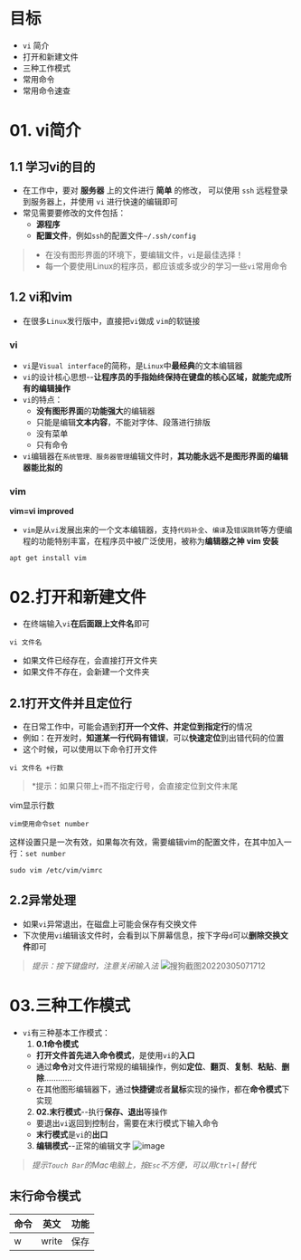 # 目标
- `vi` 简介
- 打开和新建文件
- 三种工作模式
- 常用命令
- 常用命令速查

# 01. vi简介
## 1.1 学习vi的目的
- 在工作中，要对 **服务器** 上的文件进行 **简单** 的修改， 可以使用 `ssh` 远程登录到服务器上，并使用 `vi` 进行快速的编辑即可
- 常见需要要修改的文件包括：
  - **源程序**
  - **配置文件**，例如`ssh`的配置文件`~/.ssh/config`
> - 在没有图形界面的环境下，要编辑文件，`vi`是最佳选择！
> - 每一个要使用Linux的程序员，都应该或多或少的学习一些`vi`常用命令 
## 1.2 vi和vim
- 在很多`Linux`发行版中，直接把`vi`做成 `vim`的软链接
### vi
- `vi`是`Visual interface`的简称，是`Linux`中**最经典**的文本编辑器
- `vi`的设计核心思想--**让程序员的手指始终保持在键盘的核心区域，就能完成所有的编辑操作**
- `vi`的特点：
  - **没有图形界面**的**功能强大**的编辑器
  - 只能是编辑**文本内容**，不能对字体、段落进行排版
  - 没有菜单
  - 只有命令
- `vi`编辑器在`系统管理、服务器管理`编辑文件时，**其功能永远不是图形界面的编辑器能比拟的**
### vim
**vim=vi improved**
- `vim`是从`vi`发展出来的一个文本编辑器，支持`代码补全`、`编译`及`错误跳转`等方便编程的功能特别丰富，在程序员中被广泛使用，被称为**编辑器之神**
**vim 安装**
```
apt get install vim
```
# 02.打开和新建文件
- 在终端输入`vi`**在后面跟上文件名**即可
```
vi 文件名
```
- 如果文件已经存在，会直接打开文件夹
- 如果文件不存在，会新建一个文件夹
## 2.1打开文件并且定位行
- 在日常工作中，可能会遇到**打开一个文件、并定位到指定行**的情况
- 例如：在开发时，**知道某一行代码有错误**，可以**快速定位**到出错代码的位置
- 这个时候，可以使用以下命令打开文件
```
vi 文件名 +行数
```
> *提示：如果只带上`+`而不指定行号，会直接定位到文件末尾

vim显示行数
```
vim使用命令set number
```
这样设置只是一次有效，如果每次有效，需要编辑vim的配置文件，在其中加入一行：`set number`
```
sudo vim /etc/vim/vimrc
```
## 2.2异常处理
- 如果`vi`异常退出，在磁盘上可能会保存有交换文件
- 下次使用`vi`编辑该文件时，会看到以下屏幕信息，按下字母`d`可以**删除交换文件**即可
> *提示：按下键盘时，注意关闭输入法*
![搜狗截图20220305071712](https://user-images.githubusercontent.com/12490550/156854821-87072c30-5c72-4a19-8100-f4cdafd0572a.png)
# 03.三种工作模式
- `vi`有三种基本工作模式：
  1. **0.1命令模式**
    - **打开文件首先进入命令模式**，是使用`vi`的**入口**
    - 通过**命令**对文件进行常规的编辑操作，例如**定位**、**翻页**、**复制**、**粘贴**、**删除**…………
    - 在其他图形编辑器下，通过**快捷键**或者**鼠标**实现的操作，都在**命令模式**下实现
  2. **02.末行模式**--执行**保存、退出**等操作
    - 要退出`vi`返回到控制台，需要在末行模式下输入命令
    - **末行模式**是`vi`的**出口**
  3. **编辑模式**--正常的编辑文字
![image](https://user-images.githubusercontent.com/12490550/156856171-9859d91c-ccb6-44aa-82f7-7c2f5de03798.png)
> *提示`Touch Bar`的Mac电脑上，按`Esc`不方便，可以用`Ctrl+[`替代*
## 末行命令模式
|命令|英文|功能|
|---|---|---|
|w|write|保存|
